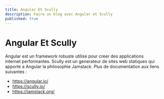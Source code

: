 ```yaml
---
title: Angular Et Scully
description: Faire un blog avec Angular et Scully
published: true
---
```


# Angular Et Scully
Angular est un framework robuste utilise pour creer des applications internet performantes.
Scully est un generateur de sites web statiques qui apporte a Angular la philosophie Jamstack.
Plus de documentation aux liens suivantes :

- https://angular.io/
- https://scully.io/
- https://jamstack.org/
